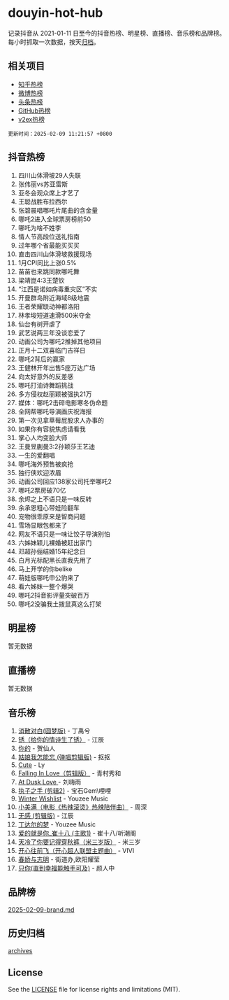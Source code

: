 # douyin-hot-hub

记录抖音从 2021-01-11 日至今的抖音热榜、明星榜、直播榜、音乐榜和品牌榜。每小时抓取一次数据，按天[归档](archives)。

## 相关项目

- [知乎热榜](https://github.com/lonnyzhang423/zhihu-hot-hub)
- [微博热榜](https://github.com/lonnyzhang423/weibo-hot-hub)
- [头条热榜](https://github.com/lonnyzhang423/toutiao-hot-hub)
- [GitHub热榜](https://github.com/lonnyzhang423/github-hot-hub)
- [v2ex热榜](https://github.com/lonnyzhang423/v2ex-hot-hub)


`更新时间：2025-02-09 11:21:57 +0800`

## 抖音热榜

1. 四川山体滑坡29人失联
1. 张伟丽vs苏亚雷斯
1. 亚冬会观众席上才艺了
1. 王聪战胜布拉西尔
1. 张碧晨唱哪吒片尾曲的含金量
1. 哪吒2进入全球票房榜前50
1. 哪吒为啥不姓李
1. 情人节高段位送礼指南
1. 过年哪个省最能买买买
1. 直击四川山体滑坡救援现场
1. 1月CPI同比上涨0.5%
1. 苗苗也来跳同款哪吒舞
1. 梁靖崑4:3王楚钦
1. “江西是诺如病毒重灾区”不实
1. 开曼群岛附近海域8级地震
1. 王者荣耀联动神都洛阳
1. 林孝埈短道速滑500米夺金
1. 仙台有树开虐了
1. 武艺说两三年没谈恋爱了
1. 动画公司为哪吒2推掉其他项目
1. 正月十二双喜临门吉祥日
1. 哪吒2背后的赢家
1. 王健林开年出售5座万达广场
1. 向太好意外的反差感
1. 哪吒打油诗舞蹈挑战
1. 多方侵权赵丽颖被强执21万
1. 媒体：哪吒2击碎电影寒冬伪命题
1. 全网帮哪吒导演画庆祝海报
1. 第一次见拿草莓屁股求人办事的
1. 如果你有容貌焦虑请看我
1. 掌心人均变脸大师
1. 王曼昱蒯曼3:2孙颖莎王艺迪
1. 一生的爱翻唱
1. 哪吒海外预售被疯抢
1. 独行侠欢迎浓眉
1. 动画公司回应138家公司托举哪吒2
1. 哪吒2票房破70亿
1. 余烬之上不语只是一味反转
1. 余承恩粗心带娃险翻车
1. 宠物很乖原来是智商问题
1. 雪场显眼包都来了
1. 网友不语只是一味让饺子导演别怕
1. 六姊妹颖儿裸婚被赶出家门
1. 邓超孙俪结婚15年纪念日
1. 白月光标配黑长直我先用了
1. 马上开学的你belike
1. 萌娃版哪吒申公豹来了
1. 看六姊妹一整个爆哭
1. 哪吒2抖音影评量突破百万
1. 哪吒2没骗我土拨鼠真这么打架

## 明星榜

暂无数据

## 直播榜

暂无数据

## 音乐榜

1. [消散对白(圆梦版)](https://sf3-cdn-tos.douyinstatic.com/obj/tos-cn-ve-2774/og4jB5I5IizzoZVAAAzWgBMAsMDWoArfwBOiFs) - 丁禹兮
1. [锈（给你的情诗生了锈）](https://sf5-hl-cdn-tos.douyinstatic.com/obj/tos-cn-ve-2774/o8a1PBtVqIYbPEGK6e5A4egedVMdm3fCIz6bbE) - 江辰
1. [你的](https://sf5-hl-cdn-tos.douyinstatic.com/obj/tos-cn-ve-2774/oYuIeKf42jB7sEV6B2upMdpYAgfrQWj0FeRegh) - 贺仙人
1. [姑娘我怎能忘 (弹唱剪辑版)](https://sf5-hl-cdn-tos.douyinstatic.com/obj/tos-cn-ve-2774/okamwrBGEMz6illuEofAsMV4yzF5tVWbBiA5AI) - 抠抠
1. [Cute](https://sf5-hl-cdn-tos.douyinstatic.com/obj/tos-cn-ve-2774/o4IbIzHWKAAB4wsS5qMBRiiAlEBGTpQRNfFvuo) - Ly
1. [Falling In Love（剪辑版）](https://sf3-cdn-tos.douyinstatic.com/obj/tos-cn-ve-2774/o8ajpA8zzgBPahbBIO8AcKGBLJezFCRd1wfP9f) - 青村秀和
1. [ At Dusk  Love ](https://sf6-cdn-tos.douyinstatic.com/obj/tos-cn-ve-2774/o8CrpCf5CaYgI4ZrtQgMQAFEfuGqNnRSDQAPBc) - 刘嗨雨
1. [执子之手 (剪辑2)](https://sf5-hl-cdn-tos.douyinstatic.com/obj/tos-cn-ve-2774/oUoZLQjCc31XzqsBnBQUNgeKtYPBcgbFDwtfcu) - 宝石Gem\哩哩
1. [Winter Wishlist](https://sf5-hl-cdn-tos.douyinstatic.com/obj/tos-cn-ve-2774/oIIgUOeamCFCVAzxN6MFRLIBlLGpUqQxeeHrLE) - Youzee Music
1. [小美满（电影《热辣滚烫》热辣陪伴曲）](https://sf5-hl-cdn-tos.douyinstatic.com/obj/tos-cn-ve-2774/o0GAn2lSgfZIDUgtevCGDQYnFg4CwnrBaxbTZL) - 周深
1. [无感 (剪辑版)](https://sf5-hl-cdn-tos.douyinstatic.com/obj/tos-cn-ve-2774/o0eIsUzJBDlQaQFC5OFlgbMEZC1TFYBftOBn6p) - 江辰
1. [丁达尔的梦](https://sf5-hl-cdn-tos.douyinstatic.com/obj/tos-cn-ve-2774/oMU3WirUZBVQkAC9ccG5P2IQirziZM2RTInUY) - Youzee Music
1. [爱的就是你_崔十八 (主歌1)](https://sf5-hl-cdn-tos.douyinstatic.com/obj/tos-cn-ve-2774/oI5BO5DhFZ6UTcNCnZaOCBLtZ7WIMQGfgnXf5E) - 崔十八/听潮阁
1. [天冷了你要记得穿秋裤（米三岁版）](https://sf5-hl-cdn-tos.douyinstatic.com/obj/tos-cn-ve-2774/oQlIwVIDWiZ6BQilAorS7MA0AgCkQDvcZAdm1) - 米三岁
1. [开心往前飞（开心超人联盟主题曲）](https://sf3-cdn-tos.douyinstatic.com/obj/tos-cn-ve-2774/9d8fb7c82cf1421fb93a9fe925275e0a) - VIVI
1. [春娇与志明](https://sf3-cdn-tos.douyinstatic.com/obj/tos-cn-ve-2774/e530d8fceb7044b39707d7f9ff54add1) - 街道办,欧阳耀莹
1. [只你(直到幸福能触手可及)](https://sf3-cdn-tos.douyinstatic.com/obj/tos-cn-ve-2774/o0lBkRDzFTeaVSUz3ZZSCBVtZ5DIMQGfgmEAuE) - 颜人中

## 品牌榜

[2025-02-09-brand.md](archives/2025-02-09-brand.md)

## 历史归档

[archives](archives)

## License

See the [LICENSE](LICENSE) file for license rights and limitations (MIT).
